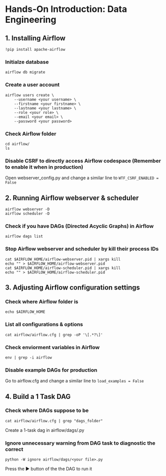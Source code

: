 # Hands-On Introduction: Data Engineering

## 1. Installing Airflow

`!pip install apache-airflow`

### Initialze database

`airflow db migrate`

 ### Create a user account

```
airflow users create \
    --username <your username> \
    --firstname <your firstname> \
    --lastname <your lastname> \
    --role <your role> \
    --email <your email> \
    --password <your password>
```

### Check Airflow folder

```
cd airflow/
ls
```

### Disable CSRF to directly access Airflow codespace (Remember to enable it when in production)

Open webserver_config.py and change a similar line to `WTF_CSRF_ENABLED = False`

## 2. Running Airflow webserver & scheduler

```
airflow webserver -D
airflow scheduler -D
```

### Check if you have DAGs (Directed Acyclic Graphs) in Airflow

`airflow dags list`

### Stop Airflow webserver and scheduler by kill their process IDs

```
cat $AIRFLOW_HOME/airflow-webserver.pid | xargs kill
echo "" > $AIRFLOW_HOME/airflow-webserver.pid
cat $AIRFLOW_HOME/airflow-scheduler.pid | xargs kill
echo "" > $AIRFLOW_HOME/airflow-scheduler.pid
```

## 3. Adjusting Airflow configuration settings

### Check where Airflow folder is

`echo $AIRFLOW_HOME`

### List all configurations & options

`cat airflow/airflow.cfg | grep -oP '\[.*?\]'`

### Check enviorment variables in Airflow

`env | grep -i airflow`

### Disable example DAGs for production

Go to airflow.cfg and change a similar line to `load_examples = False`

## 4. Build a 1 Task DAG

### Check where DAGs suppose to be
`cat airflow/airflow.cfg | grep "dags_folder"`

Create a 1-task dag in airflow/dags/<your file>.py

### Ignore unnecessary warning from DAG task to diagnostic the correct 

`python -W ignore airflow/dags/<your file>.py`

Press the ▶️ button of the the DAG to run it

